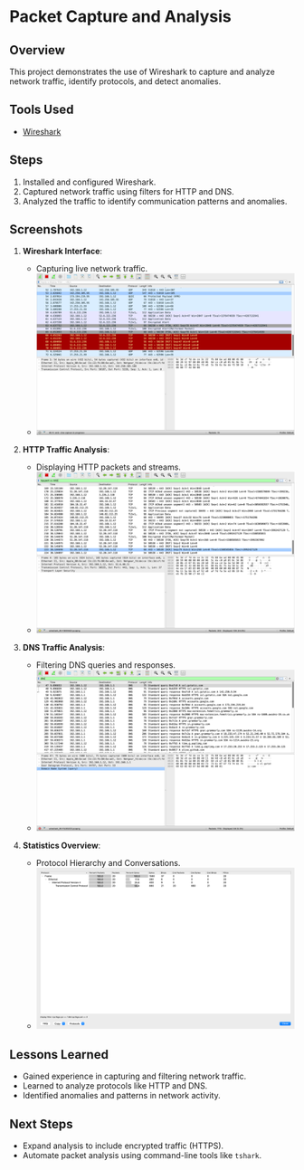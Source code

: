# Packet Capture and Analysis

## Overview
This project demonstrates the use of Wireshark to capture and analyze network traffic, identify protocols, and detect anomalies.

## Tools Used
- [Wireshark](https://www.wireshark.org/)

## Steps
1. Installed and configured Wireshark.
2. Captured network traffic using filters for HTTP and DNS.
3. Analyzed the traffic to identify communication patterns and anomalies.

## Screenshots
1. **Wireshark Interface**:
   - Capturing live network traffic.
   - ![Wireshark Interface](https://github.com/TechFella1024/PacketCaptureandAnalysis/blob/main/wireshark_interface.png)

2. **HTTP Traffic Analysis**:
   - Displaying HTTP packets and streams.
   - ![HTTP Traffic Analysis](https://github.com/TechFella1024/PacketCaptureandAnalysis/blob/main/http_traffic_analysis.png)

3. **DNS Traffic Analysis**:
   - Filtering DNS queries and responses.
   - ![DNS Traffic Analysis](https://github.com/TechFella1024/PacketCaptureandAnalysis/blob/main/dns_traffic_analysis.png)

4. **Statistics Overview**:
   - Protocol Hierarchy and Conversations.
   - ![Statistics Overview](https://github.com/TechFella1024/PacketCaptureandAnalysis/blob/main/statistics_overview.png)

## Lessons Learned
- Gained experience in capturing and filtering network traffic.
- Learned to analyze protocols like HTTP and DNS.
- Identified anomalies and patterns in network activity.

## Next Steps
- Expand analysis to include encrypted traffic (HTTPS).
- Automate packet analysis using command-line tools like `tshark`.
